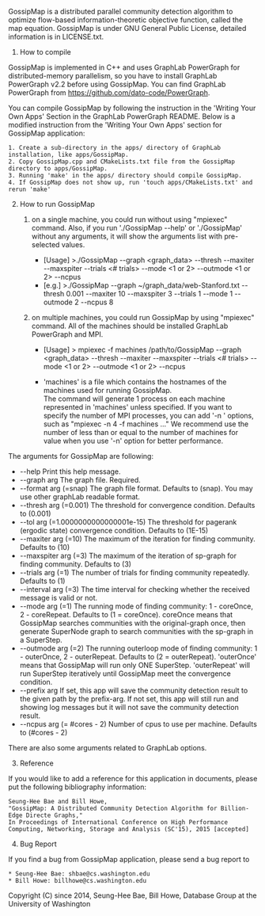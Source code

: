 
GossipMap is a distributed parallel community detection algorithm to optimize flow-based information-theoretic objective function, called the map equation. 
GossipMap is under GNU General Public License, detailed information is in LICENSE.txt.


1. How to compile

GossipMap is implemented in C++ and uses GraphLab PowerGraph for distributed-memory parallelism,
so you have to install GraphLab PowerGraph v2.2 before using GossipMap.
You can find GraphLab PowerGraph from https://github.com/dato-code/PowerGraph.

You can compile GossipMap by following the instruction in the 'Writing Your Own Apps' Section in the GraphLab PowerGraph README.
Below is a modified instruction from the 'Writing Your Own Apps' section for GossipMap application:

    1. Create a sub-directory in the apps/ directory of GraphLab installation, like apps/GossipMap.
    2. Copy GossipMap.cpp and CMakeLists.txt file from the GossipMap directory to apps/GossipMap.
    3. Running 'make' in the apps/ directory should compile GossipMap.  
    4. If GossipMap does not show up, run 'touch apps/CMakeLists.txt' and rerun 'make'


2. How to run GossipMap

    1. on a single machine, you could run without using "mpiexec" command.  Also, if you run './GossipMap --help' or './GossipMap' without any arguments, it will show the arguments list with pre-selected values.
        
		* [Usage] >./GossipMap --graph <graph_data> --thresh <threshold> --maxiter <maxIter> --maxspiter <maxSuperIter> --trials <# trials> --mode <1 or 2> --outmode <1 or 2> --ncpus <nCores>
        * [e.g.] >./GossipMap --graph ~/graph_data/web-Stanford.txt --thresh 0.001 --maxiter 10 --maxspiter 3 --trials 1 --mode 1 --outmode 2 --ncpus 8

    2. on multiple machines, you could run GossipMap by using "mpiexec" command.  All of the machines should be installed GraphLab PowerGraph and MPI.
        * [Usage] > mpiexec -f machines /path/to/GossipMap --graph <graph_data> --thresh <threshold> --maxiter <maxIter> --maxspiter <maxSuperIter> --trials <# trials> --mode <1 or 2> --outmode <1 or 2> --ncpus <nCores>

        * 'machines' is a file which contains the hostnames of the machines used for running GossipMap.  
        The command will generate 1 process on each machine represented in 'machines' unless specified.
        If you want to specify the number of MPI processes, you can add '-n <nProcs>' options, such as "mpiexec -n 4 -f machines ..." 
        We recommend use the number of less than or equal to the number of machines for <nProcs> value when you use '-n' option for better performance.

The arguments for GossipMap are following:

  * --help                              Print this help message.
  * --graph arg                         The graph file. Required.
  * --format arg (=snap)                The graph file format. Defaults to (snap). You may use other graphLab readable format.
  * --thresh arg (=0.001)               The threshold for convergence condition. Defaults to (0.001)
  * --tol arg (=1.0000000000000001e-15) The threshold for pagerank (ergodic state) convergence condition. Defaults to (1E-15)
  * --maxiter arg (=10)                 The maximum of the iteration for finding community. Defaults to (10)
  * --maxspiter arg (=3)                The maximum of the iteration of sp-graph for finding community. Defaults to (3)
  * --trials arg (=1)                   The number of trials for finding community repeatedly. Defaults to (1)
  * --interval arg (=3)                 The time interval for checking whether the received message is valid or not.
  * --mode arg (=1)                     The running mode of finding community: 1 - coreOnce, 2 - coreRepeat. Defaults to (1 = coreOnce).
                                      coreOnce means that GossipMap searches communities with the original-graph once, 
                                      then generate SuperNode graph to search communities with the sp-graph in a SuperStep.
  * --outmode arg (=2)                  The running outerloop mode of finding community: 1 - outerOnce, 2 - outerRepeat. Defaults to (2 = outerRepeat).
                                      'outerOnce' means that GossipMap will run only ONE SuperStep. 
                                      'outerRepeat' will run SuperStep iteratively until GossipMap meet the convergence condition.
  * --prefix arg                        If set, this app will save the community detection result to the given path by the prefix-arg.
                                      If not set, this app will still run and showing log messages but it will not save the community detection result.
  * --ncpus arg (= #cores - 2)          Number of cpus to use per machine. Defaults to (#cores - 2)

There are also some arguments related to GraphLab options.

3. Reference

If you would like to add a reference for this application in documents, please put the following bibliography information:

    Seung-Hee Bae and Bill Howe, 
    "GossipMap: A Distributed Community Detection Algorithm for Billion-Edge Directe Graphs,"
    In Proceedings of International Conference on High Performance Computing, Networking, Storage and Analysis (SC'15), 2015 [accepted]


4. Bug Report

If you find a bug from GossipMap application, please send a bug report to 
    
	* Seung-Hee Bae: shbae@cs.washington.edu
    * Bill Howe: billhowe@cs.washington.edu

Copyright (C) since 2014,  Seung-Hee Bae, Bill Howe, Database Group at the University of Washington
